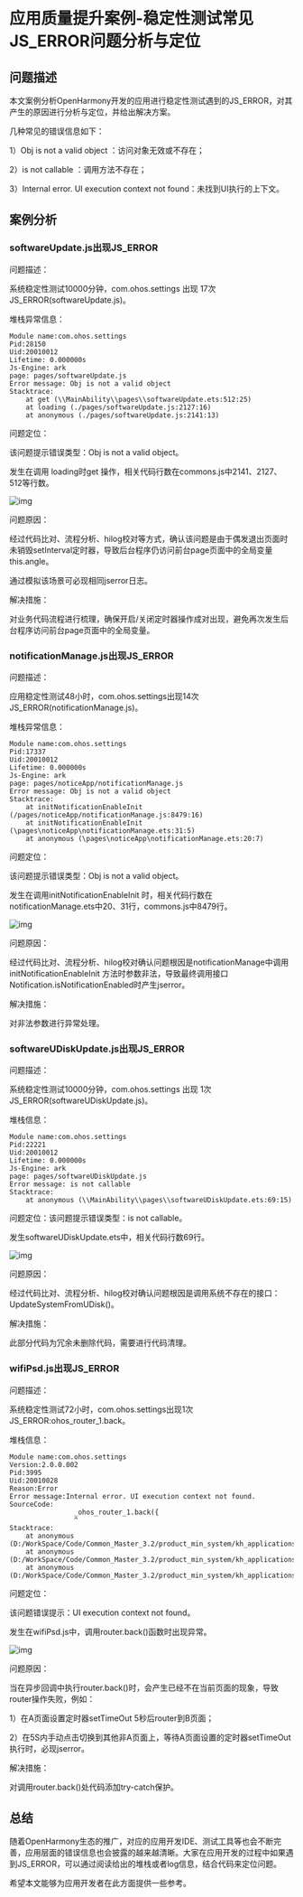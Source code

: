 # 应用质量提升案例-稳定性测试常见JS_ERROR问题分析与定位

## 问题描述

本文案例分析OpenHarmony开发的应用进行稳定性测试遇到的JS_ERROR，对其产生的原因进行分析与定位，并给出解决方案。

几种常见的错误信息如下：

1）Obj is not a valid object ：访问对象无效或不存在；

2）is not callable ：调用方法不存在；

3）Internal error. UI execution context not found：未找到UI执行的上下文。

 

## 案例分析

### softwareUpdate.js出现JS_ERROR

问题描述：

系统稳定性测试10000分钟，com.ohos.settings 出现 17次JS_ERROR(softwareUpdate.js)。

堆栈异常信息：

```
Module name:com.ohos.settings
Pid:28150
Uid:20010012
Lifetime: 0.000000s
Js-Engine: ark
page: pages/softwareUpdate.js
Error message: Obj is not a valid object
Stacktrace:
    at get (\\MainAbility\\pages\\softwareUpdate.ets:512:25)
    at loading (./pages/softwareUpdate.js:2127:16)
    at anonymous (./pages/softwareUpdate.js:2141:13)
```

问题定位：

该问题提示错误类型：Obj is not a valid object。

发生在调用 loading时get 操作，相关代码行数在commons.js中2141、2127、512等行数。

![img](figures/jserror_1.png) 

问题原因：

经过代码比对、流程分析、hilog校对等方式，确认该问题是由于偶发退出页面时未销毁setInterval定时器，导致后台程序仍访问前台page页面中的全局变量this.angle。

通过模拟该场景可必现相同jserror日志。

解决措施：

对业务代码流程进行梳理，确保开启/关闭定时器操作成对出现，避免再次发生后台程序访问前台page页面中的全局变量。

 

### notificationManage.js出现JS_ERROR

问题描述：

应用稳定性测试48小时，com.ohos.settings出现14次JS_ERROR(notificationManage.js)。

堆栈异常信息：

```
Module name:com.ohos.settings
Pid:17337
Uid:20010012
Lifetime: 0.000000s
Js-Engine: ark
page: pages/noticeApp/notificationManage.js
Error message: Obj is not a valid object
Stacktrace:
    at initNotificationEnableInit (/pages/noticeApp/notificationManage.js:8479:16)
    at initNotificationEnableInit (\pages\noticeApp\notificationManage.ets:31:5)
    at anonymous (\pages\noticeApp\notificationManage.ets:20:7)
```

 问题定位：

该问题提示错误类型：Obj is not a valid object。

发生在调用initNotificationEnableInit 时，相关代码行数在notificationManage.ets中20、31行，commons.js中8479行。

![img](figures/jserror_2.png) 

问题原因：

经过代码比对、流程分析、hilog校对确认问题根因是notificationManage中调用initNotificationEnableInit 方法时参数非法，导致最终调用接口Notification.isNotificationEnabled时产生jserror。

解决措施：

对非法参数进行异常处理。



### softwareUDiskUpdate.js出现JS_ERROR

问题描述：

系统稳定性测试10000分钟，com.ohos.settings 出现 1次JS_ERROR(softwareUDiskUpdate.js)。

堆栈信息：

```
Module name:com.ohos.settings
Pid:22221
Uid:20010012
Lifetime: 0.000000s
Js-Engine: ark
page: pages/softwareUDiskUpdate.js
Error message: is not callable
Stacktrace:
    at anonymous (\\MainAbility\\pages\\softwareUDiskUpdate.ets:69:15)
```

 问题定位：该问题提示错误类型：is not callable。

发生softwareUDiskUpdate.ets中，相关代码行数69行。

![img](figures/jserror_3.png) 

问题原因：

经过代码比对、流程分析、hilog校对确认问题根因是调用系统不存在的接口：UpdateSystemFromUDisk()。	

解决措施：

此部分代码为冗余未删除代码，需要进行代码清理。



### wifiPsd.js出现JS_ERROR

问题描述：

系统稳定性测试72小时，com.ohos.settings出现1次JS_ERROR:ohos_router_1.back。

堆栈信息：

```
Module name:com.ohos.settings
Version:2.0.0.002
Pid:3995
Uid:20010028
Reason:Error
Error message:Internal error. UI execution context not found.
SourceCode:
                _ohos_router_1.back({
                ^
Stacktrace:
    at anonymous (D:/WorkSpace/Code/Common_Master_3.2/product_min_system/kh_applications_system/applications_settings/product/phone/build/default/intermediates/loader_out/default/ets/pages/wlan/wifiPsd_.js:1197:17)
    at anonymous (D:/WorkSpace/Code/Common_Master_3.2/product_min_system/kh_applications_system/applications_settings/product/phone/build/default/intermediates/loader_out/default/ets/MainAbility/MainAbility_.js:2009:17)
    at anonymous (D:/WorkSpace/Code/Common_Master_3.2/product_min_system/kh_applications_system/applications_settings/product/phone/build/default/intermediates/loader_out/default/ets/MainAbility/MainAbility_.js:2008:13)
```

 问题定位：

该问题错误提示：UI execution context not found。

发生在wifiPsd.js中，调用router.back()函数时出现异常。

![img](figures/jserror_4.png) 

问题原因：

当在异步回调中执行router.back()时，会产生已经不在当前页面的现象，导致router操作失败，例如：

1）在A页面设置定时器setTimeOut 5秒后router到B页面；

2）在5S内手动点击切换到其他非A页面上，等待A页面设置的定时器setTimeOut执行时，必现jserror。

解决措施：

对调用router.back()处代码添加try-catch保护。



## 总结

随着OpenHarmony生态的推广，对应的应用开发IDE、测试工具等也会不断完善，应用层面的错误信息也会披露的越来越清晰。大家在应用开发的过程中如果遇到JS_ERROR，可以通过阅读给出的堆栈或者log信息，结合代码来定位问题。

希望本文能够为应用开发者在此方面提供一些参考。